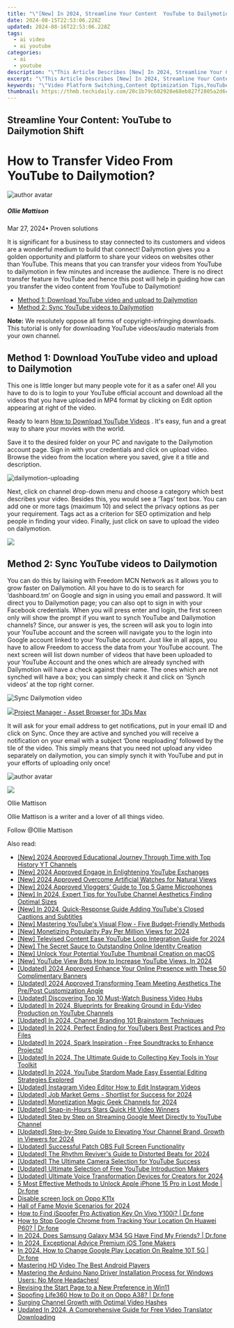 ```yaml
---
title: "\"[New] In 2024, Streamline Your Content  YouTube to Dailymotion Shift\""
date: 2024-08-15T22:53:06.228Z
updated: 2024-08-16T22:53:06.228Z
tags:
  - ai video
  - ai youtube
categories:
  - ai
  - youtube
description: "\"This Article Describes [New] In 2024, Streamline Your Content: YouTube to Dailymotion Shift\""
excerpt: "\"This Article Describes [New] In 2024, Streamline Your Content: YouTube to Dailymotion Shift\""
keywords: "\"Video Platform Switching,Content Optimization Tips,YouTube To DM Transition,Streamlining Media Migration,Enhancing Digital Presence,Shifting to New Channels,Boosting Engagement Post-Change\""
thumbnail: https://thmb.techidaily.com/20c1b79c602928e68eb827f2805a2d6c02102230fc6f02657f8a03a2a51b45e9.jpg
---
```


## Streamline Your Content: YouTube to Dailymotion Shift

# How to Transfer Video From YouTube to Dailymotion?

![author avatar](https://images.wondershare.com/filmora/article-images/ollie-mattison.jpg)

##### Ollie Mattison

 Mar 27, 2024• Proven solutions

It is significant for a business to stay connected to its customers and videos are a wonderful medium to build that connect! Dailymotion gives you a golden opportunity and platform to share your videos on websites other than YouTube. This means that you can transfer your videos from YouTube to dailymotion in few minutes and increase the audience. There is no direct transfer feature in YouTube and hence this post will help in guiding how can you transfer the video content from YouTube to Dailymotion!

* [Method 1: Download YouTube video and upload to Dailymotion](#part1)
* [Method 2: Sync YouTube videos to Dailymotion](#part2)

**Note:** We resolutely oppose all forms of copyright-infringing downloads. This tutorial is only for downloading YouTube videos/audio materials from your own channel.

## Method 1: Download YouTube video and upload to Dailymotion

This one is little longer but many people vote for it as a safer one! All you have to do is to login to your YouTube official account and download all the videos that you have uploaded in MP4 format by clicking on Edit option appearing at right of the video.

Ready to learn [How to Download YouTube Videos](https://tools.techidaily.com/wondershare/filmora/download/) . It's easy, fun and a great way to share your movies with the world.

Save it to the desired folder on your PC and navigate to the Dailymotion account page. Sign in with your credentials and click on upload video. Browse the video from the location where you saved, give it a title and description.

![dailymotion-uploading](https://images.wondershare.com/filmora/article-images/dailymotion-uploading.jpg)

Next, click on channel drop-down menu and choose a category which best describes your video. Besides this, you would see a ‘Tags’ text box. You can add one or more tags (maximum 10) and select the privacy options as per your requirement. Tags act as a criterion for SEO optimization and help people in finding your video. Finally, just click on save to upload the video on dailymotion.

<!-- affiliate ads begin -->
<a href="https://shop.mondly.com/affiliate.php?ACCOUNT=ATISTUDI&AFFILIATE=108875&PATH=https%3A%2F%2Fwww.mondly.com%3FAFFILIATE%3D108875%26RESOURCE%3D%2BBusiness%2B970x90%2B"><img src="https://secure.avangate.com/images/merchant/69c418c33ec2e1a4267fa9bb77fa1428/business-970x90.gif" border="0"></a>
<!-- affiliate ads end -->
## Method 2: Sync YouTube videos to Dailymotion

You can do this by liaising with Freedom MCN Network as it allows you to grow faster on Dailymotion. All you have to do is to search for ‘dashboard.tm’ on Google and sign in using you email and password. It will direct you to Dailymotion page; you can also opt to sign in with your Facebook credentials. When you will press enter and login, the first screen only will show the prompt if you want to synch YouTube and Dailymotion channels? Since, our answer is yes, the screen will ask you to login into your YouTube account and the screen will navigate you to the login into Google account linked to your YouTube account. Just like in all apps, you have to allow Freedom to access the data from your YouTube account. The next screen will list down number of videos that have been uploaded to your YouTube Account and the ones which are already synched with Dailymotion will have a check against their name. The ones which are not synched will have a box; you can simply check it and click on ‘Synch videos’ at the top right corner.

![ Sync Dailymotion video](https://images.wondershare.com/filmora/article-images/sync-dailymotion-video.jpg)
<!-- affiliate ads begin -->
<a href="https://secure.2checkout.com/order/checkout.php?PRODS=4709458&QTY=1&AFFILIATE=108875&CART=1"><img src="https://3d-kstudio.com/wp-content/uploads/2014/02/Project-Manager-3D-Models-4-800x800.jpg" border="0">Project Manager - Asset Browser for 3Ds Max</a>
<!-- affiliate ads end -->

It will ask for your email address to get notifications, put in your email ID and click on Sync. Once they are active and synched you will receive a notification on your email with a subject ‘Done reuploading’ followed by the tile of the video. This simply means that you need not upload any video separately on dailymotion, you can simply synch it with YouTube and put in your efforts of uploading only once!

![author avatar](https://images.wondershare.com/filmora/article-images/ollie-mattison.jpg)
<!-- affiliate ads begin -->
<a href="https://secure.2checkout.com/order/checkout.php?PRODS=32667153&QTY=1&AFFILIATE=108875&CART=1"><img src="https://www.coolmuster.com/uploads/image/20201228/feature02.png" border="0"></a>
<!-- affiliate ads end -->

Ollie Mattison

Ollie Mattison is a writer and a lover of all things video.

Follow @Ollie Mattison


<ins class="adsbygoogle"
     style="display:block"
     data-ad-format="autorelaxed"
     data-ad-client="ca-pub-7571918770474297"
     data-ad-slot="1223367746"></ins>



<ins class="adsbygoogle"
     style="display:block"
     data-ad-client="ca-pub-7571918770474297"
     data-ad-slot="8358498916"
     data-ad-format="auto"
     data-full-width-responsive="true"></ins>

<span class="atpl-alsoreadstyle">Also read:</span>
<div><ul>
<li><a href="https://facebook-video-share.techidaily.com/new-2024-approved-educational-journey-through-time-with-top-history-yt-channels/"><u>[New] 2024 Approved  Educational Journey Through Time with Top History YT Channels</u></a></li>
<li><a href="https://youtube-tips.techidaily.com/024-approved-engage-in-enlightening-youtube-exchanges/"><u>[New] 2024 Approved  Engage in Enlightening YouTube Exchanges</u></a></li>
<li><a href="https://youtube-tips.techidaily.com/024-approved-overcome-artificial-watches-for-natural-views/"><u>[New] 2024 Approved  Overcome Artificial Watches for Natural Views</u></a></li>
<li><a href="https://youtube-tips.techidaily.com/024-approved-vloggers-guide-to-top-5-game-microphones/"><u>[New] 2024 Approved  Vloggers’ Guide to Top 5 Game Microphones</u></a></li>
<li><a href="https://youtube-tips.techidaily.com/n-2024-expert-tips-for-youtube-channel-aesthetics-finding-optimal-sizes/"><u>[New] In 2024, Expert Tips for YouTube Channel Aesthetics  Finding Optimal Sizes</u></a></li>
<li><a href="https://youtube-tips.techidaily.com/n-2024-quick-response-guide-adding-youtubes-closed-captions-and-subtitles/"><u>[New] In 2024, Quick-Response Guide  Adding YouTube's Closed Captions and Subtitles</u></a></li>
<li><a href="https://youtube-tips.techidaily.com/astering-youtubes-visual-flow-five-budget-friendly-methods/"><u>[New] Mastering YouTube's Visual Flow - Five Budget-Friendly Methods</u></a></li>
<li><a href="https://youtube-tips.techidaily.com/onetizing-popularity-pay-per-million-views-for-2024/"><u>[New] Monetizing Popularity  Pay Per Million Views for 2024</u></a></li>
<li><a href="https://youtube-tips.techidaily.com/elevised-content-ease-youtube-loop-integration-guide-for-2024/"><u>[New] Televised Content Ease  YouTube Loop Integration Guide for 2024</u></a></li>
<li><a href="https://youtube-tips.techidaily.com/he-secret-sauce-to-outstanding-online-identity-creation/"><u>[New] The Secret Sauce to Outstanding Online Identity Creation</u></a></li>
<li><a href="https://youtube-tips.techidaily.com/nlock-your-potential-youtube-thumbnail-creation-on-macos/"><u>[New] Unlock Your Potential  YouTube Thumbnail Creation on macOS</u></a></li>
<li><a href="https://youtube-tips.techidaily.com/outube-view-bots-how-to-increase-youtube-views-in-2024/"><u>[New] YouTube View Bots  How to Increase YouTube Views, In 2024</u></a></li>
<li><a href="https://facebook-video-share.techidaily.com/updated-2024-approved-enhance-your-online-presence-with-these-50-complimentary-banners/"><u>[Updated] 2024 Approved  Enhance Your Online Presence with These 50 Complimentary Banners</u></a></li>
<li><a href="https://screen-recording.techidaily.com/updated-2024-approved-transforming-team-meeting-aesthetics-the-prepost-customization-angle/"><u>[Updated] 2024 Approved  Transforming Team Meeting Aesthetics  The Pre/Post Customization Angle</u></a></li>
<li><a href="https://youtube-tips.techidaily.com/ed-discovering-top-10-must-watch-business-video-hubs/"><u>[Updated] Discovering Top 10 Must-Watch Business Video Hubs</u></a></li>
<li><a href="https://youtube-tips.techidaily.com/ed-in-2024-blueprints-for-breaking-ground-in-edu-video-production-on-youtube-channels/"><u>[Updated] In 2024, Blueprints for Breaking Ground in Edu-Video Production on YouTube Channels</u></a></li>
<li><a href="https://youtube-tips.techidaily.com/ed-in-2024-channel-branding-101-brainstorm-techniques/"><u>[Updated] In 2024, Channel Branding 101  Brainstorm Techniques</u></a></li>
<li><a href="https://youtube-tips.techidaily.com/ed-in-2024-perfect-ending-for-youtubers-best-practices-and-pro-files/"><u>[Updated] In 2024, Perfect Ending for YouTubers  Best Practices and Pro Files</u></a></li>
<li><a href="https://youtube-tips.techidaily.com/ed-in-2024-spark-inspiration-free-soundtracks-to-enhance-projects/"><u>[Updated] In 2024, Spark Inspiration - Free Soundtracks to Enhance Projects!</u></a></li>
<li><a href="https://facebook-video-content.techidaily.com/updated-in-2024-the-ultimate-guide-to-collecting-key-tools-in-your-toolkit/"><u>[Updated] In 2024, The Ultimate Guide to Collecting Key Tools in Your Toolkit</u></a></li>
<li><a href="https://youtube-tips.techidaily.com/ed-in-2024-youtube-stardom-made-easy-essential-editing-strategies-explored/"><u>[Updated] In 2024, YouTube Stardom Made Easy  Essential Editing Strategies Explored</u></a></li>
<li><a href="https://instagram-clips.techidaily.com/updated-instagram-video-editor-how-to-edit-instagram-videos/"><u>[Updated] Instagram Video Editor  How to Edit Instagram Videos</u></a></li>
<li><a href="https://youtube-tips.techidaily.com/ed-job-market-gems-shortlist-for-success-for-2024/"><u>[Updated] Job Market Gems - Shortlist for Success for 2024</u></a></li>
<li><a href="https://youtube-tips.techidaily.com/ed-monetization-magic-geek-channels-for-2024/"><u>[Updated] Monetization Magic  Geek Channels for 2024</u></a></li>
<li><a href="https://youtube-tips.techidaily.com/ed-snap-in-hours-stars-quick-hit-video-winners/"><u>[Updated] Snap-in-Hours Stars  Quick Hit Video Winners</u></a></li>
<li><a href="https://youtube-tips.techidaily.com/ed-step-by-step-on-streaming-google-meet-directly-to-youtube-channel/"><u>[Updated] Step by Step on Streaming Google Meet Directly to YouTube Channel</u></a></li>
<li><a href="https://youtube-tips.techidaily.com/ed-step-by-step-guide-to-elevating-your-channel-brand-growth-in-viewers-for-2024/"><u>[Updated] Step-by-Step Guide to Elevating Your Channel Brand, Growth in Viewers for 2024</u></a></li>
<li><a href="https://screen-capture.techidaily.com/updated-successful-patch-obs-full-screen-functionality/"><u>[Updated] Successful Patch  OBS Full Screen Functionality</u></a></li>
<li><a href="https://youtube-tips.techidaily.com/ed-the-rhythm-revivers-guide-to-distorted-beats-for-2024/"><u>[Updated] The Rhythm Reviver's Guide to Distorted Beats for 2024</u></a></li>
<li><a href="https://youtube-tips.techidaily.com/ed-the-ultimate-camera-selection-for-youtube-success/"><u>[Updated] The Ultimate Camera Selection for YouTube Success</u></a></li>
<li><a href="https://youtube-tips.techidaily.com/ed-ultimate-selection-of-free-youtube-introduction-makers/"><u>[Updated] Ultimate Selection of Free YouTube Introduction Makers</u></a></li>
<li><a href="https://youtube-tips.techidaily.com/ed-ultimate-voice-transformation-devices-for-creators-for-2024/"><u>[Updated] Ultimate Voice Transformation Devices for Creators for 2024</u></a></li>
<li><a href="https://iphone-unlock.techidaily.com/5-most-effective-methods-to-unlock-apple-iphone-15-pro-in-lost-mode-drfone-by-drfone-ios/"><u>5 Most Effective Methods to Unlock Apple iPhone 15 Pro in Lost Mode | Dr.fone</u></a></li>
<li><a href="https://phone-solutions.techidaily.com/disable-screen-lock-on-oppo-k11x-by-drfone-android-unlock-android-unlock/"><u>Disable screen lock on Oppo K11x</u></a></li>
<li><a href="https://some-knowledge.techidaily.com/hall-of-fame-movie-scenarios-for-2024/"><u>Hall of Fame Movie Scenarios for 2024</u></a></li>
<li><a href="https://fake-location.techidaily.com/how-to-find-ispoofer-pro-activation-key-on-vivo-y100i-drfone-by-drfone-virtual-android/"><u>How to Find iSpoofer Pro Activation Key On Vivo Y100i? | Dr.fone</u></a></li>
<li><a href="https://fake-location.techidaily.com/how-to-stop-google-chrome-from-tracking-your-location-on-huawei-p60-drfone-by-drfone-virtual-android/"><u>How to Stop Google Chrome from Tracking Your Location On Huawei P60? | Dr.fone</u></a></li>
<li><a href="https://location-social.techidaily.com/in-2024-does-samsung-galaxy-m34-5g-have-find-my-friends-drfone-by-drfone-virtual-android/"><u>In 2024, Does Samsung Galaxy M34 5G Have Find My Friends? | Dr.fone</u></a></li>
<li><a href="https://fox-direct.techidaily.com/in-2024-exceptional-advice-premium-ios-tone-makers/"><u>In 2024, Exceptional Advice  Premium iOS Tone Makers</u></a></li>
<li><a href="https://review-topics.techidaily.com/in-2024-how-to-change-google-play-location-on-realme-10t-5g-drfone-by-drfone-virtual-android/"><u>In 2024, How to Change Google Play Location On Realme 10T 5G | Dr.fone</u></a></li>
<li><a href="https://extra-resources.techidaily.com/mastering-hd-video-the-best-android-players/"><u>Mastering HD Video  The Best Android Players</u></a></li>
<li><a href="https://driver-download.techidaily.com/1722973301457-mastering-the-arduino-nano-driver-installation-process-for-windows-users-no-more-headaches/"><u>Mastering the Arduino Nano Driver Installation Process for Windows Users: No More Headaches!</u></a></li>
<li><a href="https://win11-tips.techidaily.com/revising-the-start-page-to-a-new-preference-in-win11/"><u>Revising the Start Page to a New Preference in Win11</u></a></li>
<li><a href="https://fake-location.techidaily.com/spoofing-life360-how-to-do-it-on-oppo-a38-drfone-by-drfone-virtual-android/"><u>Spoofing Life360 How to Do it on Oppo A38? | Dr.fone</u></a></li>
<li><a href="https://youtube-tips.techidaily.com/ng-channel-growth-with-optimal-video-hashes/"><u>Surging Channel Growth with Optimal Video Hashes</u></a></li>
<li><a href="https://ai-video.techidaily.com/updated-in-2024-a-comprehensive-guide-for-free-video-translator-downloading/"><u>Updated In 2024, A Comprehensive Guide for Free Video Translator Downloading</u></a></li>
</ul></div>
